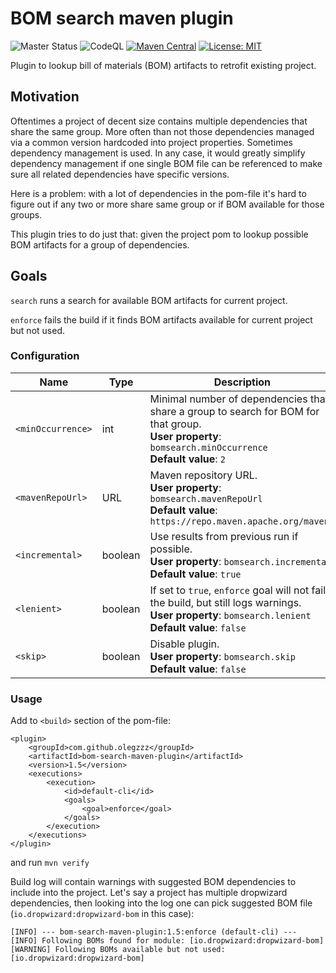 # BOM search maven plugin

![Master Status](https://github.com/olegzzz/bom-search-maven-plugin/workflows/maven-ci/badge.svg)
![CodeQL](https://github.com/olegzzz/bom-search-maven-plugin/workflows/CodeQL/badge.svg)
[![Maven Central](https://img.shields.io/maven-central/v/com.github.olegzzz/bom-search-maven-plugin)](https://maven-badges.herokuapp.com/maven-central/com.github.olegzzz/bom-search-maven-plugin)
[![License: MIT](https://img.shields.io/badge/License-MIT-yellow.svg)](https://opensource.org/licenses/MIT)


Plugin to lookup bill of materials (BOM) artifacts to retrofit existing project.

## Motivation

Oftentimes a project of decent size contains multiple dependencies that share the same group. More often than not those 
dependencies managed via a common version hardcoded into project properties. Sometimes dependency management is used. 
In any case, it would greatly simplify dependency management if one single BOM file can be referenced to make sure all 
related dependencies have specific versions. 

Here is a problem: with a lot of dependencies in the pom-file it's hard to figure out if any two or more share same 
group or if BOM available for those groups. 

This plugin tries to do just that: given the project pom to lookup possible BOM artifacts for a group of dependencies.

## Goals

`search` runs a search for available BOM artifacts for current project.

`enforce` fails the build if it finds BOM artifacts available for current project but not used.

### Configuration

Name | Type | Description 
----------|------|---------
`<minOccurrence>` | int | Minimal number of dependencies that share a group to search for BOM for that group. <br/>**User property**: `bomsearch.minOccurrence`<br/>**Default value**: `2`
`<mavenRepoUrl>` | URL | Maven repository URL. <br/>**User property**: `bomsearch.mavenRepoUrl`<br/>**Default value**: `https://repo.maven.apache.org/maven2`
`<incremental>` | boolean | Use results from previous run if possible. <br/>**User property**: `bomsearch.incremental` <br/>**Default value**: `true`
`<lenient>` | boolean | If set to `true`, `enforce` goal will not fail the build, but still logs warnings. <br/>**User property**: `bomsearch.lenient` <br/>**Default value**: `false`
`<skip>` | boolean | Disable plugin. <br/>**User property**: `bomsearch.skip` <br/>**Default value**: `false`

### Usage

Add to `<build>` section of the pom-file:

```
<plugin>
    <groupId>com.github.olegzzz</groupId>
    <artifactId>bom-search-maven-plugin</artifactId>
    <version>1.5</version>
    <executions>
        <execution>
            <id>default-cli</id>
            <goals>
                <goal>enforce</goal>
            </goals>
        </execution>
    </executions>
</plugin>
```
and run `mvn verify`

Build log will contain warnings with suggested BOM dependencies to include into the project. Let's say a project has multiple dropwizard dependencies, then looking into the log one can pick suggested BOM file (`io.dropwizard:dropwizard-bom` in this case):

```
[INFO] --- bom-search-maven-plugin:1.5:enforce (default-cli) ---
[INFO] Following BOMs found for module: [io.dropwizard:dropwizard-bom]
[WARNING] Following BOMs available but not used: [io.dropwizard:dropwizard-bom]
```
